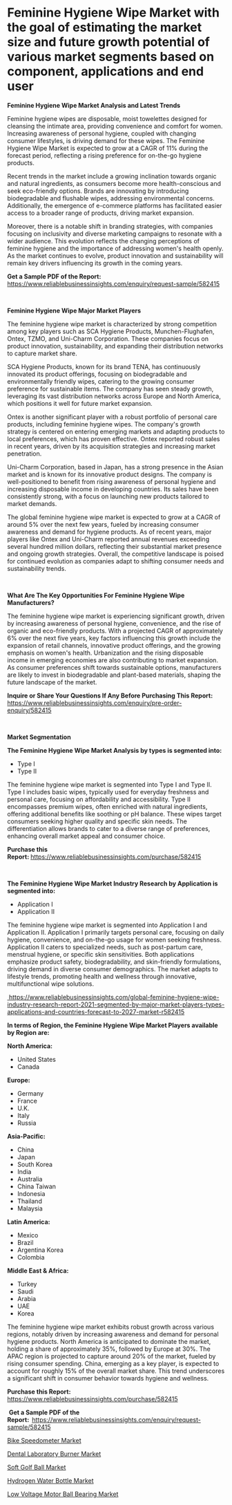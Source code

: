<p><h1>Feminine Hygiene Wipe Market with the goal of estimating the market size and future growth potential of various market segments based on component, applications and end user</h1></p><p><strong>Feminine Hygiene Wipe Market Analysis and Latest Trends</strong></p>
<p><p>Feminine hygiene wipes are disposable, moist towelettes designed for cleansing the intimate area, providing convenience and comfort for women. Increasing awareness of personal hygiene, coupled with changing consumer lifestyles, is driving demand for these wipes. The Feminine Hygiene Wipe Market is expected to grow at a CAGR of 11% during the forecast period, reflecting a rising preference for on-the-go hygiene products.</p><p>Recent trends in the market include a growing inclination towards organic and natural ingredients, as consumers become more health-conscious and seek eco-friendly options. Brands are innovating by introducing biodegradable and flushable wipes, addressing environmental concerns. Additionally, the emergence of e-commerce platforms has facilitated easier access to a broader range of products, driving market expansion.</p><p>Moreover, there is a notable shift in branding strategies, with companies focusing on inclusivity and diverse marketing campaigns to resonate with a wider audience. This evolution reflects the changing perceptions of feminine hygiene and the importance of addressing women's health openly. As the market continues to evolve, product innovation and sustainability will remain key drivers influencing its growth in the coming years.</p></p>
<p><strong>Get a Sample PDF of the Report:&nbsp;</strong> <a href="https://www.reliablebusinessinsights.com/enquiry/request-sample/582415?utm_campaign=1873&utm_medium=2&utm_source=Github&utm_content=ia&utm_term=27122024&utm_id=feminine-hygiene-wipe">https://www.reliablebusinessinsights.com/enquiry/request-sample/582415</a></p>
<p>&nbsp;</p>
<p><strong>Feminine Hygiene Wipe Major Market Players</strong></p>
<p><p>The feminine hygiene wipe market is characterized by strong competition among key players such as SCA Hygiene Products, Munchen-Flughafen, Ontex, TZMO, and Uni-Charm Corporation. These companies focus on product innovation, sustainability, and expanding their distribution networks to capture market share.</p><p>SCA Hygiene Products, known for its brand TENA, has continuously innovated its product offerings, focusing on biodegradable and environmentally friendly wipes, catering to the growing consumer preference for sustainable items. The company has seen steady growth, leveraging its vast distribution networks across Europe and North America, which positions it well for future market expansion.</p><p>Ontex is another significant player with a robust portfolio of personal care products, including feminine hygiene wipes. The company's growth strategy is centered on entering emerging markets and adapting products to local preferences, which has proven effective. Ontex reported robust sales in recent years, driven by its acquisition strategies and increasing market penetration.</p><p>Uni-Charm Corporation, based in Japan, has a strong presence in the Asian market and is known for its innovative product designs. The company is well-positioned to benefit from rising awareness of personal hygiene and increasing disposable income in developing countries. Its sales have been consistently strong, with a focus on launching new products tailored to market demands.</p><p>The global feminine hygiene wipe market is expected to grow at a CAGR of around 5% over the next few years, fueled by increasing consumer awareness and demand for hygiene products. As of recent years, major players like Ontex and Uni-Charm reported annual revenues exceeding several hundred million dollars, reflecting their substantial market presence and ongoing growth strategies. Overall, the competitive landscape is poised for continued evolution as companies adapt to shifting consumer needs and sustainability trends.</p></p>
<p>&nbsp;</p>
<p><strong>What Are The Key Opportunities For Feminine Hygiene Wipe Manufacturers?</strong></p>
<p><p>The feminine hygiene wipe market is experiencing significant growth, driven by increasing awareness of personal hygiene, convenience, and the rise of organic and eco-friendly products. With a projected CAGR of approximately 6% over the next five years, key factors influencing this growth include the expansion of retail channels, innovative product offerings, and the growing emphasis on women's health. Urbanization and the rising disposable income in emerging economies are also contributing to market expansion. As consumer preferences shift towards sustainable options, manufacturers are likely to invest in biodegradable and plant-based materials, shaping the future landscape of the market.</p></p>
<p><strong>Inquire or Share Your Questions If Any Before Purchasing This Report:</strong> <a href="https://www.reliablebusinessinsights.com/enquiry/pre-order-enquiry/582415?utm_campaign=1873&utm_medium=2&utm_source=Github&utm_content=ia&utm_term=27122024&utm_id=feminine-hygiene-wipe">https://www.reliablebusinessinsights.com/enquiry/pre-order-enquiry/582415</a></p>
<p>&nbsp;</p>
<p><strong>Market Segmentation</strong></p>
<p><strong>The Feminine Hygiene Wipe Market Analysis by types is segmented into:</strong></p>
<p><ul><li>Type I</li><li>Type II</li></ul></p>
<p><p>The feminine hygiene wipe market is segmented into Type I and Type II. Type I includes basic wipes, typically used for everyday freshness and personal care, focusing on affordability and accessibility. Type II encompasses premium wipes, often enriched with natural ingredients, offering additional benefits like soothing or pH balance. These wipes target consumers seeking higher quality and specific skin needs. The differentiation allows brands to cater to a diverse range of preferences, enhancing overall market appeal and consumer choice.</p></p>
<p><strong>Purchase this Report:&nbsp;</strong><a href="https://www.reliablebusinessinsights.com/purchase/582415?utm_campaign=1873&utm_medium=2&utm_source=Github&utm_content=ia&utm_term=27122024&utm_id=feminine-hygiene-wipe">https://www.reliablebusinessinsights.com/purchase/582415</a></p>
<p>&nbsp;</p>
<p><strong>The Feminine Hygiene Wipe Market Industry Research by Application is segmented into:</strong></p>
<p><ul><li>Application I</li><li>Application II</li></ul></p>
<p><p>The feminine hygiene wipe market is segmented into Application I and Application II. Application I primarily targets personal care, focusing on daily hygiene, convenience, and on-the-go usage for women seeking freshness. Application II caters to specialized needs, such as post-partum care, menstrual hygiene, or specific skin sensitivities. Both applications emphasize product safety, biodegradability, and skin-friendly formulations, driving demand in diverse consumer demographics. The market adapts to lifestyle trends, promoting health and wellness through innovative, multifunctional wipe solutions.</p></p>
<p><a href="https://www.reliablebusinessinsights.com/global-feminine-hygiene-wipe-industry-research-report-2021-segmented-by-major-market-players-types-applications-and-countries-forecast-to-2027-market-r582415?utm_campaign=1873&utm_medium=2&utm_source=Github&utm_content=ia&utm_term=27122024&utm_id=feminine-hygiene-wipe">&nbsp;https://www.reliablebusinessinsights.com/global-feminine-hygiene-wipe-industry-research-report-2021-segmented-by-major-market-players-types-applications-and-countries-forecast-to-2027-market-r582415</a></p>
<p><strong>In terms of Region, the Feminine Hygiene Wipe Market Players available by Region are:</strong></p>
<p>
    <p> <strong> North America: </strong>
        <ul>
            <li>United States</li>
            <li>Canada</li>
        </ul>
        </p> 
    <p> <strong> Europe: </strong>
        <ul>
            <li>Germany</li>
            <li>France</li>
            <li>U.K.</li>
            <li>Italy</li>
            <li>Russia</li>
        </ul>
        </p> 
    <p> <strong> Asia-Pacific: </strong>
        <ul>
            <li>China</li>
            <li>Japan</li>
            <li>South Korea</li>
            <li>India</li>
            <li>Australia</li>
            <li>China Taiwan</li>
            <li>Indonesia</li>
            <li>Thailand</li>
            <li>Malaysia</li>
        </ul>
        </p> 
    <p> <strong> Latin America: </strong>
        <ul>
            <li>Mexico</li>
            <li>Brazil</li>
            <li>Argentina Korea</li>
            <li>Colombia</li>
        </ul>
        </p> 
    <p> <strong> Middle East & Africa: </strong>
        <ul>
            <li>Turkey</li>
            <li>Saudi</li>
            <li>Arabia</li>
            <li>UAE</li>
            <li>Korea</li>
        </ul>
    </p>
    </p>
<p><p>The feminine hygiene wipe market exhibits robust growth across various regions, notably driven by increasing awareness and demand for personal hygiene products. North America is anticipated to dominate the market, holding a share of approximately 35%, followed by Europe at 30%. The APAC region is projected to capture around 20% of the market, fueled by rising consumer spending. China, emerging as a key player, is expected to account for roughly 15% of the overall market share. This trend underscores a significant shift in consumer behavior towards hygiene and wellness.</p></p>
<p><strong>Purchase this Report: </strong><a href="https://www.reliablebusinessinsights.com/purchase/582415?utm_campaign=1873&utm_medium=2&utm_source=Github&utm_content=ia&utm_term=27122024&utm_id=feminine-hygiene-wipe">https://www.reliablebusinessinsights.com/purchase/582415</a></p>
<p>&nbsp;<strong>Get a Sample PDF of the Report:&nbsp;&nbsp;</strong><a href="https://www.reliablebusinessinsights.com/enquiry/request-sample/582415?utm_campaign=1873&utm_medium=2&utm_source=Github&utm_content=ia&utm_term=27122024&utm_id=feminine-hygiene-wipe">https://www.reliablebusinessinsights.com/enquiry/request-sample/582415</a></p>
<p><strong></strong></p>
<p><p><a href="https://www.linkedin.com/pulse/bike-speedometer-market-report-in-depth-analysis-industry-idi9e?utm_campaign=1873&utm_medium=2&utm_source=Github&utm_content=ia&utm_term=27122024&utm_id=feminine-hygiene-wipe">Bike Speedometer Market</a></p><p><a href="https://github.com/triattwood9919/Market-Research-Report-List-1/blob/main/dental-laboratory-burner-market.md?utm_campaign=1873&utm_medium=2&utm_source=Github&utm_content=ia&utm_term=27122024&utm_id=feminine-hygiene-wipe">Dental Laboratory Burner Market</a></p><p><a href="https://www.linkedin.com/pulse/soft-golf-ball-market-outlook-projected-142-cagr-from-hjtse?utm_campaign=1873&utm_medium=2&utm_source=Github&utm_content=ia&utm_term=27122024&utm_id=feminine-hygiene-wipe">Soft Golf Ball Market</a></p><p><a href="https://www.linkedin.com/pulse/c-glance-reports-anmec?utm_campaign=1873&utm_medium=2&utm_source=Github&utm_content=ia&utm_term=27122024&utm_id=feminine-hygiene-wipe">Hydrogen Water Bottle Market</a></p><p><a href="https://github.com/stillsfloria19981/Market-Research-Report-List-1/blob/main/low-voltage-motor-ball-bearing-market.md?utm_campaign=1873&utm_medium=2&utm_source=Github&utm_content=ia&utm_term=27122024&utm_id=feminine-hygiene-wipe">Low Voltage Motor Ball Bearing Market</a></p></p>